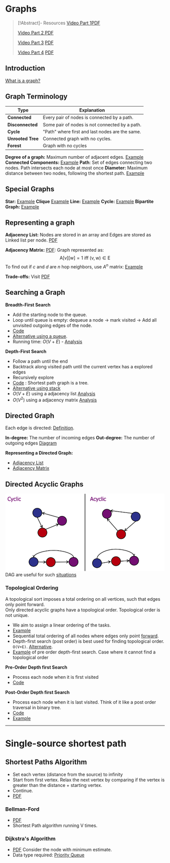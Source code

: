 # Graphs
> [!Abstract]- Resources
>[Video Part 1](https://www.youtube.com/watch?v=AfIhojjMetk)[PDF](CS2040_17.Hashing4GraphsIntro.pdf#page=70%5C%7CPDF)
>
>[Video Part 2 ](https://youtu.be/x8ou61OpnWc)[PDF](CS2040_18.Graphs2.pdf)
>
>[Video Part 3](https://youtu.be/_PTvDS_vtmo) [PDF](CS2040_19.SSSP.pdf)
>
>[Video Part 4](https://youtu.be/BJ8k7XyuKgI) [PDF](CS2040_20.SSSP+DAGs.pdf)

## Introduction

[What is a graph?](CS2040_17.Hashing4GraphsIntro.pdf#page=70%5C%7COther%20types%20of%20graphs)
## Graph Terminology

| Type               | Explanation                                                                                 |
| ------------------ | ------------------------------------------------------------------------------------------- |
| **Connected**     | Every pair of nodes is connected by a path. [](CS2040_17.Hashing4GraphsIntro.pdf#page=76%5C%7CExample)     |
| **Disconnected**  | Some pair of nodes is not connected by a path. [](CS2040_17.Hashing4GraphsIntro.pdf#page=78%5C%7CExample)  |
| **Cycle**         | "Path" where first and last nodes are the same. [](CS2040_17.Hashing4GraphsIntro.pdf#page=80%5C%7CExample) |
| **Unrooted Tree** | Connected graph with no cycles. [](CS2040_17.Hashing4GraphsIntro.pdf#page=81%5C%7CExample)                 |
| **Forest**         | Graph with no cycles  [](CS2040_17.Hashing4GraphsIntro.pdf#page=82%5C%7CExample)                                                                                            |

**Degree of a graph:** Maximum number of adjacent edges. [Example](CS2040_17.Hashing4GraphsIntro.pdf#page=84%5C%7CExample)
**Connected Components:** [Example](CS2040_17.Hashing4GraphsIntro.pdf#page=78%5C%7CExample)
**Path**: Set of edges connecting two nodes. Path intersects each node at most once
**Diameter:** Maximum distance between two nodes, following the shortest path. [Example](CS2040_17.Hashing4GraphsIntro.pdf#page=85%5C%7CExample)
## Special Graphs

**Star:** [Example](CS2040_17.Hashing4GraphsIntro.pdf#page=91%7CExample)
**Clique** [Example](CS2040_17.Hashing4GraphsIntro.pdf#page=92%5C%7CExample)
**Line:** [Example](CS2040_17.Hashing4GraphsIntro.pdf#page=93%5C%7CExample)
**Cycle:** [Example](CS2040_17.Hashing4GraphsIntro.pdf#page=94%5C%7CExample)
**Bipartite Graph:** [Example](CS2040_17.Hashing4GraphsIntro.pdf#page=95%5C%7CExample)

## Representing a graph

**Adjacency List:** Nodes are stored in an array and Edges are stored as Linked list per node. [PDF](CS2040_17.Hashing4GraphsIntro.pdf#page=146%7CPDF)

**Adjacency Matrix:** [PDF](CS2040_17.Hashing4GraphsIntro.pdf#page=151%7CPDF): Graph represented as:
$$
\mathrm{A}[\mathrm{v}][\mathrm{w}]=1 \text { iff }(\mathrm{v}, \mathrm{w}) \in \mathrm{E}
$$
To find out if $c$ and $d$ are $n$ hop neighbors, use $A^n$ matrix: [Example](CS2040_17.Hashing4GraphsIntro.pdf#page=152%7CExample)

**Trade-offs:** Visit [PDF](CS2040_17.Hashing4GraphsIntro.pdf#page=158)


## Searching a Graph

**Breadth-First Search**

- Add the starting node to the queue. 
- Loop until queue is empty: dequeue a node $\to$ mark visited $\to$ Add all unvisited outgoing edges of the node.
- [Code](CS2040_18.Graphs2.pdf#page=33%5C%7CCode)
- [Alternative using a queue](CS2040_18.Graphs2.pdf#page=70%5C%7CAlternative%20using%20a%20queue).
- Running time: $O(V+E)$ - [Analysis](CS2040_18.Graphs2.pdf#page=32%5C%7CAnalysis)

**Depth-First Search**

- Follow a path until the end
- Backtrack along visited path until the current vertex has a explored edges
- Recursively explore
- [Code](CS2040_18.Graphs2.pdf#page=42%5C%7CCode) : Shortest path graph is a tree. 
- [Alternative using stack](CS2040_18.Graphs2.pdf#page=71%5C%7CAlternative%20using%20a%20stack)
- $O(V+E)$ using a adjacency list [Analysis](CS2040_18.Graphs2.pdf#page=65%5C%7CAnalysis)
- $O(V^2)$ using a adjacency matrix [Analysis](CS2040_18.Graphs2.pdf#page=67%5C%7CAnalysis)


## Directed Graph

Each edge is directed: [Definition](CS2040_19.SSSP.pdf#page=4%5C%7CDiagram).

**In-degree:** The number of incoming edges
**Out-degree:** The number of outgoing edges
[Diagram](CS2040_19.SSSP.pdf#page=5%5C%7CDiagram)

**Representing a Directed Graph:**

- [Adjacency List](CS2040_19.SSSP.pdf#page=10%5C%7CAdjacency%20List)
- [Adjacency Matrix](CS2040_19.SSSP.pdf#page=14%5C%7CAdjacency%20Matrix)

## Directed Acyclic Graphs

![400](../Attachments/17%20Graphs%20DAG.png)
DAG are useful for such [situations](CS2040_20.SSSP+DAGs.pdf#page=48%7Csituations)

### Topological Ordering

A topological sort imposes a total ordering on all vertices, such that edges only point forward.  
Only directed acyclic graphs have a topological order. Topological order is not unique.

- We aim to assign a linear ordering of the tasks.
- [Example](CS2040_20.SSSP+DAGs.pdf#page=51%7CExample)
- Sequential total ordering of all nodes where edges only point [forward](CS2040_20.SSSP+DAGs.pdf#page=57%7Cforward).
- Depth-first search (post order) is best used for finding topological order. `O(V+E)`. [Alternative](CS2040_20.SSSP+DAGs.pdf#page=97%7CAlternative).
- [Example](CS2040_20.SSSP+DAGs.pdf#page=60%7CExample) of pre order depth-first search. Case where it cannot find a topological order 

**Pre-Order Depth first Search**

- Process each node when it is first visited
- [Code](CS2040_20.SSSP+DAGs.pdf#page=74%7CCode)

**Post-Order Depth first Search**

- Process each node when it is last visited. Think of it like a post order traversal in binary tree.
- [Code](CS2040_20.SSSP+DAGs.pdf#page=75%7CCode)
- [Example](CS2040_20.SSSP+DAGs.pdf#page=77%7CExample)

---

# Single-source shortest path

## Shortest Paths Algorithm

- Set each vertex (distance from the source) to infinity 
- Start from first vertex. Relax the next vertex by comparing if the vertex is greater than the distance + starting vertex.
- Continue.
- [PDF](CS2040_19.SSSP.pdf#page=28)

### Bellman-Ford

- [PDF](CS2040_19.SSSP.pdf#page=50)
- Shortest Path algorithm running V times.

### Dijkstra's Algorithm

- [PDF](CS2040_19.SSSP.pdf#page=79) Consider the node with minimum estimate.
- Data type required: [Priority Queue](CS2040_19.SSSP.pdf#page=92%7CPriority%20Queue)

